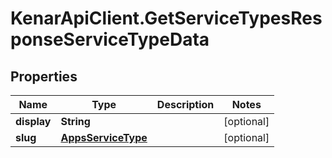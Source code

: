 # KenarApiClient.GetServiceTypesResponseServiceTypeData

## Properties

Name | Type | Description | Notes
------------ | ------------- | ------------- | -------------
**display** | **String** |  | [optional] 
**slug** | [**AppsServiceType**](AppsServiceType.md) |  | [optional] 


